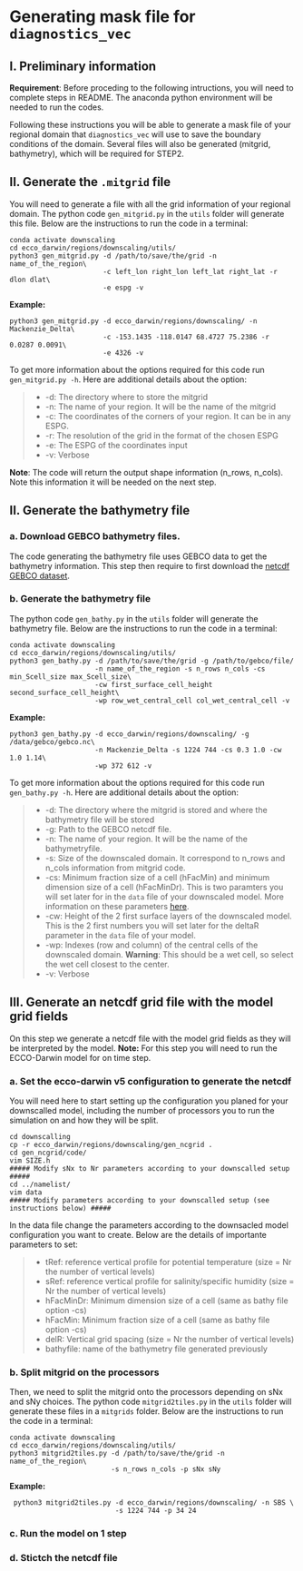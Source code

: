 # Generating mask file for ``diagnostics_vec``

## I. Preliminary information
**Requirement**: Before proceding to the following intructions, you will need to complete steps in README. The anaconda python environment will be needed to run the codes.

Following these instructions you will be able to generate a mask file of your regional
domain that ``diagnostics_vec`` will use to save the boundary conditions of the domain. Several files will also be generated (mitgrid, bathymetry), which will be required for STEP2. 

## II. Generate the ``.mitgrid`` file 

You will need to generate a file with all the grid information of your regional domain. The python code ``gen_mitgrid.py`` in the ``utils`` folder will generate this file. Below are the instructions to run the code in a terminal:

```
conda activate downscaling
cd ecco_darwin/regions/downscaling/utils/
python3 gen_mitgrid.py -d /path/to/save/the/grid -n name_of_the_region\ 
                       -c left_lon right_lon left_lat right_lat -r dlon dlat\
                       -e espg -v
```  
**Example:**
```
python3 gen_mitgrid.py -d ecco_darwin/regions/downscaling/ -n Mackenzie_Delta\ 
                       -c -153.1435 -118.0147 68.4727 75.2386 -r 0.0287 0.0091\
                       -e 4326 -v
```
To get more information about the options required for this code run ``gen_mitgrid.py -h``. Here are additional details about the option:
> - -d: The directory where to store the mitgrid
> - -n: The name of your region. It will be the name of the mitgrid
> - -c: The coordinates of the corners of your region. It can be in any ESPG.
> - -r: The resolution of the grid in the format of the chosen ESPG
> - -e: The ESPG of the coordinates input
> - -v: Verbose

**Note**: The code will return the output shape information (n_rows, n_cols). Note this information it will be needed on the next step.

## II. Generate the bathymetry file 

### a. Download GEBCO bathymetry files.

The code generating the bathymetry file uses GEBCO data to get the bathymetry information. This step then require to first download the [netcdf GEBCO  dataset](https://www.gebco.net/data_and_products/gridded_bathymetry_data/#global).

### b. Generate the bathymetry file

The python code ``gen_bathy.py`` in the ``utils`` folder will generate the bathymetry file. Below are the instructions to run the code in a terminal:

```
conda activate downscaling
cd ecco_darwin/regions/downscaling/utils/
python3 gen_bathy.py -d /path/to/save/the/grid -g /path/to/gebco/file/ 
                     -n name_of_the_region -s n_rows n_cols -cs min_Scell_size max_Scell_size\
                     -cw first_surface_cell_height second_surface_cell_height\
                     -wp row_wet_central_cell col_wet_central_cell -v 
```
**Example:**
```
python3 gen_bathy.py -d ecco_darwin/regions/downscaling/ -g /data/gebco/gebco.nc\
                     -n Mackenzie_Delta -s 1224 744 -cs 0.3 1.0 -cw 1.0 1.14\
                     -wp 372 612 -v
``` 

To get more information about the options required for this code run ``gen_bathy.py -h``. Here are additional details about the option:
> - -d: The directory where the mitgrid is stored and where the bathymetry file will be stored
> - -g: Path to the GEBCO netcdf file.
> - -n: The name of your region. It will be the name of the bathymetryfile.
> - -s: Size of the downscaled domain. It correspond to n_rows and n_cols information from mitgrid code.
> - -cs: Minimum fraction size of a cell (hFacMin) and minimum dimension size of a cell (hFacMinDr). This is two paramters you will set later for in the ``data`` file of your downscaled model. More information on these parameters [here](https://darwin3.readthedocs.io/en/latest/algorithm/vert-grid.html#topography-partially-filled-cells).
> - -cw: Height of the 2 first surface layers of the downscaled model. This is the 2 first numbers you will set later for the deltaR parameter in the ``data`` file of your model.  
> - -wp: Indexes (row and column) of the central cells of the downscaled domain.  **Warning**: This should be a wet cell, so select the wet cell closest to the center.
> - -v: Verbose

## III. Generate an netcdf grid file with the model grid fields 

On this step we generate a netcdf file with the model grid fields as they will be interpreted by the model. **Note:** For this step you will need to run the ECCO-Darwin model for on time step. 

### a. Set the ecco-darwin v5 configuration to generate the netcdf

You will need here to start setting up the configuration you planed for your downscalled model, including the number of processors you to run the simulation on and how they will be split. 

```
cd downscalling
cp -r ecco_darwin/regions/downscaling/gen_ncgrid .
cd gen_ncgrid/code/
vim SIZE.h
##### Modify sNx to Nr parameters according to your downscalled setup #####
cd ../namelist/
vim data
##### Modify parameters according to your downscalled setup (see instructions below) #####
```

In the data file change the parameters according to the downsacled model configuration you want to create. Below are the details of importante parameters to set:
> - tRef: reference vertical profile for potential temperature (size = Nr the number of vertical levels)
> - sRef: reference vertical profile for salinity/specific humidity (size = Nr the number of vertical levels)
> - hFacMinDr: Minimum dimension size of a cell (same as bathy file option -cs)
> - hFacMin: Minimum fraction size of a cell (same as bathy file option -cs)
> - delR: Vertical grid spacing (size = Nr the number of vertical levels)
> - bathyfile: name of the bathymetry file generated previously

### b. Split mitgrid on the processors

Then, we need to split the mitgrid onto the processors depending on sNx and sNy choices. The python code ``mitgrid2tiles.py`` in the ``utils`` folder will generate these files in a ``mitgrids`` folder. Below are the instructions to run the code in a terminal:

```
conda activate downscaling
cd ecco_darwin/regions/downscaling/utils/
python3 mitgrid2tiles.py -d /path/to/save/the/grid -n name_of_the_region\
                         -s n_rows n_cols -p sNx sNy
```
**Example:**
```
 python3 mitgrid2tiles.py -d ecco_darwin/regions/downscaling/ -n SBS \
                          -s 1224 744 -p 34 24
```

### c. Run the model on 1 step


### d. Stictch the netcdf file

















